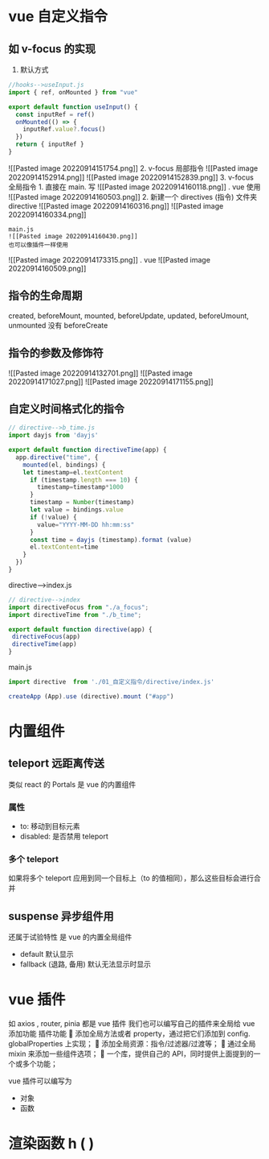 # vue 自定义指令
## 如 v-focus 的实现
1. 默认方式
```js
//hooks-->useInput.js
import { ref, onMounted } from "vue"

export default function useInput() {
  const inputRef = ref()
  onMounted(() => {
    inputRef.value?.focus()
  })
  return { inputRef }
}
```

 ![[Pasted image 20220914151754.png]]
2. v-focus 局部指令 
![[Pasted image 20220914152914.png]]
![[Pasted image 20220914152839.png]]
3. v-focus 全局指令
	1. 直接在 main. 写
	![[Pasted image 20220914160118.png]]
	. vue 使用
	![[Pasted image 20220914160503.png]]
	2. 新建一个 directives (指令) 文件夹
	directive ![[Pasted image 20220914160316.png]]
	![[Pasted image 20220914160334.png]]
	
	main.js
	![[Pasted image 20220914160430.png]]
	也可以像插件一样使用
![[Pasted image 20220914173315.png]]
	. vue
	![[Pasted image 20220914160509.png]]
## 指令的生命周期
created, beforeMount, mounted, beforeUpdate, updated, beforeUmount, unmounted
没有 beforeCreate
## 指令的参数及修饰符
![[Pasted image 20220914132701.png]]
![[Pasted image 20220914171027.png]]
![[Pasted image 20220914171155.png]]

## 自定义时间格式化的指令
```js
// directive-->b_time.js
import dayjs from 'dayjs'

export default function directiveTime(app) {
  app.directive("time", {
    mounted(el, bindings) {
    let timestamp=el.textContent
      if (timestamp.length === 10) {
        timestamp=timestamp*1000
      }
      timestamp = Number(timestamp)
      let value = bindings.value
      if (!value) {
        value="YYYY-MM-DD hh:mm:ss"
      }
      const time = dayjs (timestamp).format (value)
      el.textContent=time
    }
  })
}
```
 directive-->index.js
 ```js
 // directive-->index
import directiveFocus from "./a_focus";
import directiveTime from "./b_time";

export default function directive(app) {
  directiveFocus(app)
  directiveTime(app)
}
```
main.js
```js
import directive  from './01_自定义指令/directive/index.js'

createApp (App).use (directive).mount ("#app")
```


# 内置组件
## teleport 远距离传送
类似 react 的 Portals
是 vue 的内置组件
### 属性
- to: 移动到目标元素
- disabled: 是否禁用 teleport

### 多个 teleport
如果将多个 teleport 应用到同一个目标上（to 的值相同），那么这些目标会进行合并


## suspense 异步组件用
还属于试验特性
是 vue 的内置全局组件
- default  默认显示
- fallback (退路, 备用) 默认无法显示时显示



# vue 插件
如 axios , router, pinia 都是 vue 插件
我们也可以编写自己的插件来全局给 vue 添加功能
插件功能
 添加全局方法或者 property，通过把它们添加到 config. globalProperties 上实现； 
 添加全局资源：指令/过滤器/过渡等； 
 通过全局 mixin 来添加一些组件选项； 
 一个库，提供自己的 API，同时提供上面提到的一个或多个功能；

vue 插件可以编写为
- 对象
- 函数


# 渲染函数 h ( )
